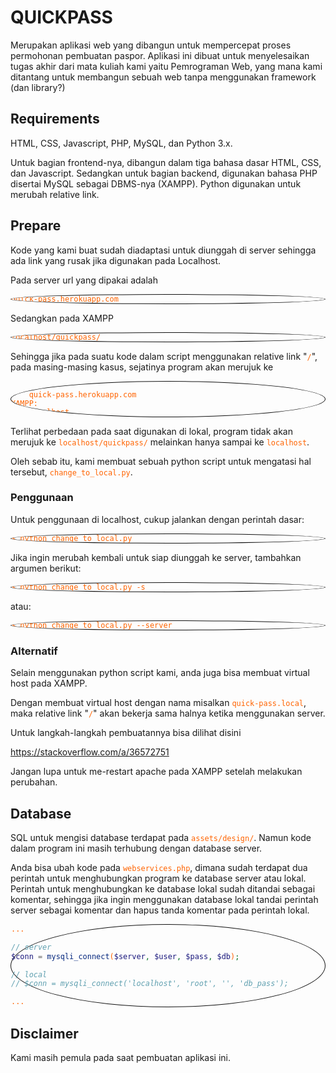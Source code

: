 <style>
    code {
        color: #ff6300;
    }
    pre {
        border: 1px solid #131313;
        border-radius: 50%;
    }
    h1,h2,h3{
        font-weight: bold;
    }
</style>

# QUICKPASS

Merupakan aplikasi web yang dibangun untuk mempercepat proses permohonan pembuatan paspor.
Aplikasi ini dibuat untuk menyelesaikan tugas akhir dari mata kuliah kami yaitu Pemrograman Web, yang mana kami ditantang untuk membangun sebuah web tanpa menggunakan framework (dan library?)

## Requirements

HTML, CSS, Javascript, PHP, MySQL, dan Python 3.x.

Untuk bagian frontend-nya, dibangun dalam tiga bahasa dasar HTML, CSS, dan Javascript.
Sedangkan untuk bagian backend, digunakan bahasa PHP disertai MySQL sebagai DBMS-nya (XAMPP).
Python digunakan untuk merubah relative link.

## Prepare

Kode yang kami buat sudah diadaptasi untuk diunggah di server sehingga ada link yang rusak jika digunakan pada Localhost.

Pada server url yang dipakai adalah

```
quick-pass.herokuapp.com
```

Sedangkan pada XAMPP

```
localhost/quickpass/
```

Sehingga jika pada suatu kode dalam script menggunakan relative link "`/`", pada masing-masing kasus, sejatinya program akan merujuk ke

```
Server:
    quick-pass.herokuapp.com
XAMPP:
    localhost
```

Terlihat perbedaan pada saat digunakan di lokal, program tidak akan merujuk ke `localhost/quickpass/` melainkan hanya sampai ke `localhost`.

Oleh sebab itu, kami membuat sebuah python script untuk mengatasi hal tersebut, `change_to_local.py`.

### Penggunaan

Untuk penggunaan di localhost, cukup jalankan dengan perintah dasar:

```
$ python change_to_local.py
```

Jika ingin merubah kembali untuk siap diunggah ke server, tambahkan argumen berikut:

```
$ python change_to_local.py -s
```

atau:

```
$ python change_to_local.py --server
```

### Alternatif

Selain menggunakan python script kami, anda juga bisa membuat virtual host pada XAMPP.

Dengan membuat virtual host dengan nama misalkan `quick-pass.local`, maka relative link "`/`" akan bekerja sama halnya ketika menggunakan server.

Untuk langkah-langkah pembuatannya bisa dilihat disini

https://stackoverflow.com/a/36572751

Jangan lupa untuk me-restart apache pada XAMPP setelah melakukan perubahan.

## Database

SQL untuk mengisi database terdapat pada `assets/design/`. Namun kode dalam program ini masih terhubung dengan database server.

Anda bisa ubah kode pada `webservices.php`, dimana sudah terdapat dua perintah untuk menghubungkan program ke database server atau lokal. Perintah untuk menghubungkan ke database lokal sudah ditandai sebagai komentar, sehingga jika ingin menggunakan database lokal tandai perintah server sebagai komentar dan hapus tanda komentar pada perintah lokal.

```php
...

// server
$conn = mysqli_connect($server, $user, $pass, $db);

// local
// $conn = mysqli_connect('localhost', 'root', '', 'db_pass');

...
```

## Disclaimer

Kami masih pemula pada saat pembuatan aplikasi ini.
